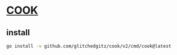 # [COOK](https://github.com/glitchedgitz/cook)

## install

```sh
go install -v github.com/glitchedgitz/cook/v2/cmd/cook@latest
```
